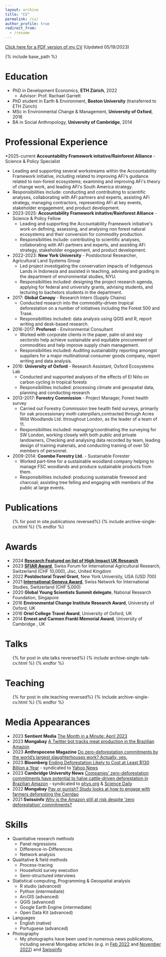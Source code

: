```yaml
---
layout: archive
title: "CV"
permalink: /cv/
author_profile: true
redirect_from:
  - /resume
---
```


[Click here for a PDF version of my CV](https://sam-a-levy.github.io/files/SLevy_CV_20230519.pdf) (Updated 05/19/2023)

{% include base_path %}

Education
======
* PhD in Development Economics, **ETH Zürich**, 2022
  * Advisor: Prof. Rachael Garrett
* PhD student in Earth & Environment, **Boston University** (transferred to ETH Zürich)
* MSc in Environmental Change & Management, **University of Oxford**, 2016
* BA in Social Anthropology, **University of Cambridge**, 2014

Professional Experience
======
*2025-current **Accountability Framework initative/Rainforest Alliance** - Science & Policy Specialist
  * Leading and supporting several workstreams within the Accountability Framework initiative, including related to improving AFi's guidance related to non-forest ecosystems; examining and improving AFi's theory of change work, and leading AFi's South America strategy.
  * Responsibilities include: conducting and contributing to scientific analyses, collaborating with AFi partners and experts, assisting AFi strategy, managing contractors, representing AFi at key events, stakeholder engagement, and product development. 
* 2023-2025: **Accountability Framework initative/Rainforest Alliance** - Science & Policy Fellow
  * Leading and supporting the Accountability Framework initiative's work on defining, assessing, and analysing non forest natural ecosystems and their conversion for commodity production.
  * Responsibilities include: contributing to scientific analyses, collaborating with AFi partners and experts, and assisting AFi strategy, stakeholder engagement, and product development. 
* 2022-2023: **New York University** - Postdoctoral Researcher, Agricultural Land Systems Group
  *  Led project investigating the conservation impacts of Indigenous Lands in Indonesia and assisted in teaching, advising and grading in the department of environmental studies, NYU.
  *  Responsibilities included: designing the project research agenda, applying for federal and university grants, advising students, and lecturing to bachelors students in the department.
* 2017: **Global Canopy** - Research Intern (Supply Chains)
  * Conducted research into the commodity-driven tropical deforestation on a number of initiatives including the Forest 500 and Trase.
  * Responsibilities included: data analysis using QGIS and R, report writing and desk-based research.
* 2016-2017: **Proforest** - Environmental Consultant
  * Worked with corporate clients in the paper, palm oil and soy sectorsto help achieve sustainable and equitable procurement of commodities and help improve supply chain management.
  * Responsibilities included: Auditing sustainability reporting amongst suppliers for a major multinational consumer goods company, report writing
and data analysis.
* 2016: **University of Oxford** - Research Assistant, Oxford Ecosystems Lab
  * Conducted and supported analyses of the effects of El Niño on carbon cycling in tropical forests
  * Responsibilities included: processing climate and geospatial data, planning and conducting research
* 2013-2017: **Forestry Commission** - Project Manager, Forest health survey
  * Carried out Forestry Commission tree health field surveys, primarily for oak processionary moth caterpillars,contracted through Acres Wild Woodlands Ltd. throughout London, as the leader of a team of 11.
  * Responsibilities included: managing/coordinating the surveying for SW London, working closely with both public and private landowners, Checking and analysing data recorded by team, leading design of training materials, and conducting training of over 50 members of personnel.
* 2009-2014: **Coombe Forestry Ltd.** - Sustainable Forester
  * Worked part-time for a sustainable woodland company helping to manage FSC woodlands and produce sustainable products from them.
  * Responsibilities included: producing sustainable firewood and charcoal; assisting tree felling and engaging with members of the public at large events.
  
Publications
======
  <ul>{% for post in site.publications reversed%}
    {% include archive-single-cv.html %}
  {% endfor %}</ul>

Awards
======
* 2024 [**Research Featured on list of High Impact UK Research**](https://publishingsupport.iopscience.iop.org/questions/celebrating-jisc-uk-research/)
* 2023 [**SFIAR Award**](https://sfiar.ch/sfiar-activities/sfiar-award/sfiar-award-2023/), Swiss Forum for International Agricultural Research, Switzerland (CHF 10,000), Jisc, United Kingdom
* 2022 **Postdoctoral Travel Grant**, New York University, USA (USD 700)
* 2021 [**International Geneva Award**](https://snis.ch/awards/designing-effective-and-equitable-zero-deforestation-supply-chain-policies/), Swiss Network for International Studies, Switzerland (CHF 5,000)
* 2020 **Global Young Scientists Summit delegate**, National Research Foundation, Singapore
* 2016 **Environmental Change Institute Research Award**, University of Oxford, UK
* 2016 **Oriel College Travel Award**, University of Oxford, UK
* 2014 **Ernest and Carmen Frankl Memorial Award**, University of Cambridge , UK

 
Talks
======
  <ul>{% for post in site.talks reversed%}
    {% include archive-single-talk-cv.html %}
  {% endfor %}</ul>
  
Teaching
======
  <ul>{% for post in site.teaching reversed%}
    {% include archive-single-cv.html %}
  {% endfor %}</ul>
 
Media Appearances
======
* 2023 **Sentient Media** [The Month in a Minute: April 2023](https://sentientmedia.org/the-month-in-a-minute-april-2023/)
* 2023 **Mongabay** [A Twitter bot tracks meat production in the Brazilian Amazon](https://news.mongabay.com/2023/05/a-twitter-bot-tracks-meat-production-in-the-brazilian-amazon/)
* 2023 **Anthropocene Magazine** [Do zero-deforestation commitments by the world’s largest slaughterhouses work? Actually, yes.](https://www.anthropocenemagazine.org/2023/04/do-zero-deforestation-pledges-by-the-worlds-largest-slaughterhouses-work-actually-yes/)
* 2023 **Bloomberg** [Ending Deforestation Likely to Cost at Least $130 Billion a Year](https://www.bloomberg.com/news/articles/2023-04-18/ending-deforestation-likely-to-cost-at-least-130-billion-a-year) - syndicated to [Yahoo News](https://news.yahoo.com/ending-deforestation-likely-cost-least-230235405.html)
* 2023 **Cambridge University News** [Companies’ zero-deforestation commitments have potential to halve cattle-driven deforestation in Brazilian Amazon](https://www.cam.ac.uk/research/news/zero-deforestation-commitments-have-potential-to-halve-cattle-driven-deforestation) - syndicated to [phys.org](https://phys.org/news/2023-04-companies-zero-deforestation-commitments-potential-halve.html) & [Science Daily](https://www.sciencedaily.com/releases/2023/04/230419201922.htm)
* 2022 **Mongabay** [Pay or punish? Study looks at how to engage with farmers deforesting the Cerrdao](https://news.mongabay.com/2022/02/pay-or-punish-study-looks-at-how-to-engage-with-farmers-deforesting-the-cerrado/)
* 2021 **Swissinfo** [Why is the Amazon still at risk despite ‘zero deforestation’ commitments?](https://www.swissinfo.ch/eng/why-is-the-amazon-still-at-risk-despite--zero-deforestation--commitments-/46314800)
 
Skills
======
* Quantiative research methods
  * Panel regressions
  * Difference-in-Differences
  * Network analysis
* Qualitative & field methods
  * Process-tracing
  * Household survey execution
  * Semi-structured interviews
* Statistical computing, Programming & Geospatial analysis
  * R studio (advanced)
  * Python (intermediate)
  * ArcGIS (advanced)
  * QGIS (advanced)
  * Google Earth Engine (intermediate)
  * Open Data Kit (advanced)
* Languages
  * English (native)
  * Portuguese (advanced)
* Photography
  * My photographs have been used in numerous news publications, including several Mongabay articles (e.g. in [Feb 2022](https://news.mongabay.com/2022/02/pay-or-punish-study-looks-at-how-to-engage-with-farmers-deforesting-the-cerrado/) and [November 2022](https://news.mongabay.com/2022/11/to-be-effective-zero-deforestation-pledges-need-a-critical-mass-study-shows/)) and [Swissinfo](https://www.swissinfo.ch/eng/why-is-the-amazon-still-at-risk-despite--zero-deforestation--commitments-/46314800)   
